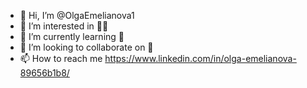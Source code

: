 - 👋 Hi, I’m @OlgaEmelianova1
- 👀 I’m interested in 👩‍💻
- 🌱 I’m currently learning 🐍
- 💞️ I’m looking to collaborate on 🚀
- 📫 How to reach me https://www.linkedin.com/in/olga-emelianova-89656b1b8/

<!---
OlgaEmelianova1/OlgaEmelianova1 is a ✨ special ✨ repository because its `README.md` (this file) appears on your GitHub profile.
You can click the Preview link to take a look at your changes.
--->
